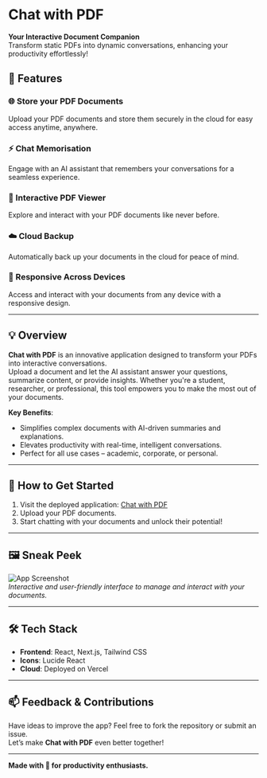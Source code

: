 # Chat with PDF

**Your Interactive Document Companion**  
Transform static PDFs into dynamic conversations, enhancing your productivity effortlessly!

## 🚀 Features

### 🌐 Store your PDF Documents
Upload your PDF documents and store them securely in the cloud for easy access anytime, anywhere.

### ⚡ Chat Memorisation
Engage with an AI assistant that remembers your conversations for a seamless experience.

### 🧠 Interactive PDF Viewer
Explore and interact with your PDF documents like never before.

### ☁️ Cloud Backup
Automatically back up your documents in the cloud for peace of mind.

### 📱 Responsive Across Devices
Access and interact with your documents from any device with a responsive design.

---

## 💡 Overview
**Chat with PDF** is an innovative application designed to transform your PDFs into interactive conversations.  
Upload a document and let the AI assistant answer your questions, summarize content, or provide insights. Whether you're a student, researcher, or professional, this tool empowers you to make the most out of your documents.

**Key Benefits**:
- Simplifies complex documents with AI-driven summaries and explanations.
- Elevates productivity with real-time, intelligent conversations.
- Perfect for all use cases – academic, corporate, or personal.

---

## 🎯 How to Get Started

1. Visit the deployed application: [Chat with PDF](https://chat-with-pdf-silk.vercel.app/)
2. Upload your PDF documents.
3. Start chatting with your documents and unlock their potential!

---

## 🖼️ Sneak Peek

![App Screenshot](https://i.imgur.com/VciRSTI.jpeg)  
*Interactive and user-friendly interface to manage and interact with your documents.*

---

## 🛠️ Tech Stack

- **Frontend**: React, Next.js, Tailwind CSS  
- **Icons**: Lucide React  
- **Cloud**: Deployed on Vercel  

---

## 📫 Feedback & Contributions

Have ideas to improve the app? Feel free to fork the repository or submit an issue.  
Let’s make **Chat with PDF** even better together!

---

**Made with 💙 for productivity enthusiasts.**
